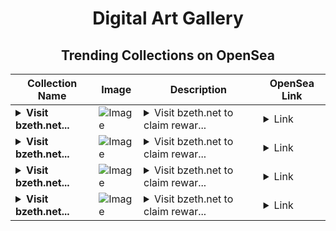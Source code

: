 <div align="center">

# Digital Art Gallery

## Trending Collections on OpenSea

| Collection Name                       | Image                                                                                     | Description                       | OpenSea Link                                                                                          |
|---------------------------------------|-------------------------------------------------------------------------------------------|-----------------------------------|--------------------------------------------------------------------------------------------------------|
| **<details><summary>Visit bzeth.net...</summary>Visit bzeth.net to claim rewards</details>** | ![Image](https://i.seadn.io/s/raw/files/41d938efb2b524f9265ba87de126b153.png?w=500&auto=format?w=200&auto=format) | <details><summary>Visit bzeth.net to claim rewar...</summary>Visit bzeth.net to claim rewards</details> | <details><summary>Link</summary>[Visit bzeth.net to claim rewards](https://opensea.io/collection/visit-bzeth-net-to-claim-rewards-69)</details> |
| **<details><summary>Visit bzeth.net...</summary>Visit bzeth.net to claim rewards</details>** | ![Image](https://i.seadn.io/s/raw/files/41d938efb2b524f9265ba87de126b153.png?w=500&auto=format?w=200&auto=format) | <details><summary>Visit bzeth.net to claim rewar...</summary>Visit bzeth.net to claim rewards</details> | <details><summary>Link</summary>[Visit bzeth.net to claim rewards](https://opensea.io/collection/visit-bzeth-net-to-claim-rewards-68)</details> |
| **<details><summary>Visit bzeth.net...</summary>Visit bzeth.net to claim rewards</details>** | ![Image](https://i.seadn.io/s/raw/files/41d938efb2b524f9265ba87de126b153.png?w=500&auto=format?w=200&auto=format) | <details><summary>Visit bzeth.net to claim rewar...</summary>Visit bzeth.net to claim rewards</details> | <details><summary>Link</summary>[Visit bzeth.net to claim rewards](https://opensea.io/collection/visit-bzeth-net-to-claim-rewards-67)</details> |
| **<details><summary>Visit bzeth.net...</summary>Visit bzeth.net to claim rewards</details>** | ![Image](https://i.seadn.io/s/raw/files/41d938efb2b524f9265ba87de126b153.png?w=500&auto=format?w=200&auto=format) | <details><summary>Visit bzeth.net to claim rewar...</summary>Visit bzeth.net to claim rewards</details> | <details><summary>Link</summary>[Visit bzeth.net to claim rewards](https://opensea.io/collection/visit-bzeth-net-to-claim-rewards-66)</details> |

</div>